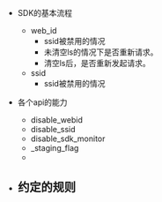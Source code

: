 - SDK的基本流程
  - web_id
    - ssid被禁用的情况
    - 未清空ls的情况下是否重新请求。
    - 清空ls后，是否重新发起请求。
  - ssid
    - ssid被禁用的情况
- 各个api的能力
  - disable_webid
  - disable_ssid
  - disable_sdk_monitor
  - _staging_flag
  - 

- 约定的规则
  - 
